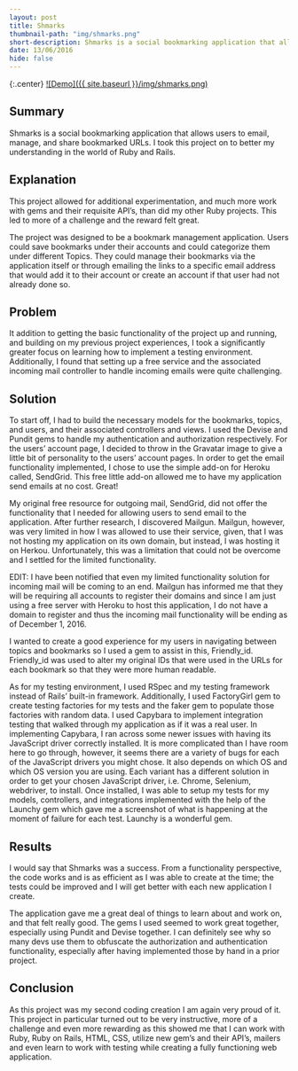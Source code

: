 ```yaml
---
layout: post
title: Shmarks
thumbnail-path: "img/shmarks.png"
short-description: Shmarks is a social bookmarking application that allows users to email, manage and share bookmarked URLs.
date: 13/06/2016
hide: false
---
```


{:.center}
[![Demo]({{ site.baseurl }}/img/shmarks.png)](https://github.com/CaseyBennington/Shmarks)

## Summary

Shmarks is a social bookmarking application that allows users to email, manage, and share bookmarked URLs. I took this project on to better my understanding in the world of Ruby and Rails.

## Explanation

This project allowed for additional experimentation, and much more work with gems and their requisite API’s, than did my other Ruby projects. This led to more of a challenge and the reward felt great.

The project was designed to be a bookmark management application. Users could save bookmarks under their accounts and could categorize them under different Topics. They could manage their bookmarks via the application itself or through emailing the links to a specific email address that would add it to their account or create an account if that user had not already done so.

## Problem

It addition to getting the basic functionality of the project up and running, and building on my previous project experiences, I took a significantly greater focus on learning how to implement a testing environment.
Additionally, I found that setting up a free service and the associated incoming mail controller to handle incoming emails were quite challenging.

## Solution

To start off, I had to build the necessary models for the bookmarks, topics, and users, and their associated controllers and views. I used the Devise and Pundit gems to handle my authentication and authorization respectively. For the users’ account page, I decided to throw in the Gravatar image to give a little bit of personality to the users’ account pages. In order to get the email functionality implemented, I chose to use the simple add-on for Heroku called, SendGrid. This free little add-on allowed me to have my application send emails at no cost. Great!

My original free resource for outgoing mail, SendGrid, did not offer the functionality that I needed for allowing users to send email to the application. After further research, I discovered Mailgun. Mailgun, however, was very limited in how I was allowed to use their service, given, that I was not hosting my application on its own domain, but instead, I was hosting it on Herkou. Unfortunately, this was a limitation that could not be overcome and I settled for the limited functionality.

EDIT: I have been notified that even my limited functionality solution for incoming mail will be coming to an end. Mailgun has informed me that they will be requiring all accounts to register their domains and since I am just using a free server with Heroku to host this application, I do not have a domain to register and thus the incoming mail functionality will be ending as of December 1, 2016.

I wanted to create a good experience for my users in navigating between topics and bookmarks so I used a gem to assist in this, Friendly_id. Friendly_id was used to alter my original IDs that were used in the URLs for each bookmark so that they were more human readable.

As for my testing environment, I used RSpec and my testing framework instead of Rails’ built-in framework. Additionally, I used FactoryGirl gem to create testing factories for my tests and the faker gem to populate those factories with random data. I used Capybara to implement integration testing that walked through my application as if it was a real user. In implementing Capybara, I ran across some newer issues with having its JavaScript driver correctly installed. It is more complicated than I have room here to go through, however, it seems there are a variety of bugs for each of the JavaScript drivers you might chose. It also depends on which OS and which OS version you are using. Each variant has a different solution in order to get your chosen JavaScript driver, i.e. Chrome, Selenium, webdriver, to install. Once installed, I was able to setup my tests for my models, controllers, and integrations implemented with the help of the Launchy gem which gave me a screenshot of what is happening at the moment of failure for each test. Launchy is a wonderful gem.

## Results

I would say that Shmarks was a success. From a functionality perspective, the code works and is as efficient as I was able to create at the time; the tests could be improved and I will get better with each new application I create.

The application gave me a great deal of things to learn about and work on, and that felt really good. The gems I used seemed to work great together, especially using Pundit and Devise together. I can definitely see why so many devs use them to obfuscate the authorization and authentication functionality, especially after having implemented those by hand in a prior project.

## Conclusion

As this project was my second coding creation I am again very proud of it. This project in particular turned out to be very instructive, more of a challenge and even more rewarding as this showed me that I can work with Ruby, Ruby on Rails, HTML, CSS, utilize new gem’s and their API’s, mailers and even learn to work with testing while creating a fully functioning web application.
